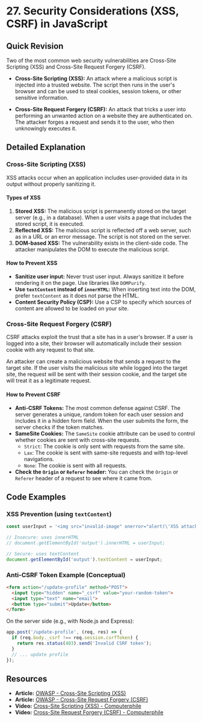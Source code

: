 # 27. Security Considerations (XSS, CSRF) in JavaScript

## Quick Revision

Two of the most common web security vulnerabilities are Cross-Site Scripting (XSS) and Cross-Site Request Forgery (CSRF).

*   **Cross-Site Scripting (XSS):** An attack where a malicious script is injected into a trusted website. The script then runs in the user's browser and can be used to steal cookies, session tokens, or other sensitive information.

*   **Cross-Site Request Forgery (CSRF):** An attack that tricks a user into performing an unwanted action on a website they are authenticated on. The attacker forges a request and sends it to the user, who then unknowingly executes it.

## Detailed Explanation

### Cross-Site Scripting (XSS)

XSS attacks occur when an application includes user-provided data in its output without properly sanitizing it.

#### Types of XSS

1.  **Stored XSS:** The malicious script is permanently stored on the target server (e.g., in a database). When a user visits a page that includes the stored script, it is executed.
2.  **Reflected XSS:** The malicious script is reflected off a web server, such as in a URL or an error message. The script is not stored on the server.
3.  **DOM-based XSS:** The vulnerability exists in the client-side code. The attacker manipulates the DOM to execute the malicious script.

#### How to Prevent XSS

*   **Sanitize user input:** Never trust user input. Always sanitize it before rendering it on the page. Use libraries like `DOMPurify`.
*   **Use `textContent` instead of `innerHTML`:** When inserting text into the DOM, prefer `textContent` as it does not parse the HTML.
*   **Content Security Policy (CSP):** Use a CSP to specify which sources of content are allowed to be loaded on your site.

### Cross-Site Request Forgery (CSRF)

CSRF attacks exploit the trust that a site has in a user's browser. If a user is logged into a site, their browser will automatically include their session cookie with any request to that site.

An attacker can create a malicious website that sends a request to the target site. If the user visits the malicious site while logged into the target site, the request will be sent with their session cookie, and the target site will treat it as a legitimate request.

#### How to Prevent CSRF

*   **Anti-CSRF Tokens:** The most common defense against CSRF. The server generates a unique, random token for each user session and includes it in a hidden form field. When the user submits the form, the server checks if the token matches.
*   **SameSite Cookies:** The `SameSite` cookie attribute can be used to control whether cookies are sent with cross-site requests.
    *   `Strict`: The cookie is only sent with requests from the same site.
    *   `Lax`: The cookie is sent with same-site requests and with top-level navigations.
    *   `None`: The cookie is sent with all requests.
*   **Check the `Origin` or `Referer` header:** You can check the `Origin` or `Referer` header of a request to see where it came from.

## Code Examples

### XSS Prevention (using `textContent`)

```javascript
const userInput = '<img src="invalid-image" onerror="alert(\'XSS attack!\')">';

// Insecure: uses innerHTML
// document.getElementById('output').innerHTML = userInput;

// Secure: uses textContent
document.getElementById('output').textContent = userInput;
```

### Anti-CSRF Token Example (Conceptual)

```html
<form action="/update-profile" method="POST">
  <input type="hidden" name="_csrf" value="your-random-token">
  <input type="text" name="email">
  <button type="submit">Update</button>
</form>
```

On the server side (e.g., with Node.js and Express):

```javascript
app.post('/update-profile', (req, res) => {
  if (req.body._csrf !== req.session.csrfToken) {
    return res.status(403).send('Invalid CSRF token');
  }
  // ... update profile
});
```

## Resources

*   **Article:** [OWASP - Cross-Site Scripting (XSS)](https://owasp.org/www-community/attacks/xss/)
*   **Article:** [OWASP - Cross-Site Request Forgery (CSRF)](https://owasp.org/www-community/attacks/csrf)
*   **Video:** [Cross-Site Scripting (XSS) - Computerphile](https://www.youtube.com/watch?v=L5l9lSnNMxg)
*   **Video:** [Cross-Site Request Forgery (CSRF) - Computerphile](https://www.youtube.com/watch?v=eWEg_YLgwoA)
